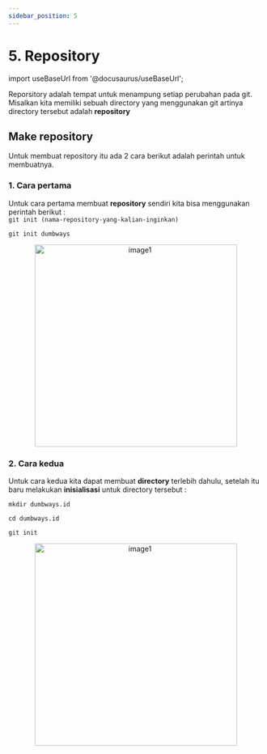 ```yaml
---
sidebar_position: 5
---
```


# 5. Repository

import useBaseUrl from '@docusaurus/useBaseUrl';

Reporsitory adalah tempat untuk menampung setiap perubahan pada git. Misalkan kita memiliki sebuah directory yang menggunakan git artinya directory tersebut adalah **repository**

## Make repository
Untuk membuat repository itu ada 2 cara berikut adalah perintah untuk membuatnya.

### 1. Cara pertama
Untuk cara pertama membuat **repository** sendiri kita bisa menggunakan perintah berikut :                
 `git init (nama-repository-yang-kalian-inginkan)` 

```shell
git init dumbways
```

<center>
<img alt="image1" src={useBaseUrl('img/docs/git9.png')} height="400px"/>
</center>

### 2. Cara kedua
Untuk cara kedua kita dapat membuat **directory** terlebih dahulu, setelah itu baru melakukan **inisialisasi** untuk directory tersebut :

```shell
mkdir dumbways.id
```

```shell
cd dumbways.id
```

```shell
git init
```

<center>
<img alt="image1" src={useBaseUrl('img/docs/git10.png')} height="400px"/>
</center>